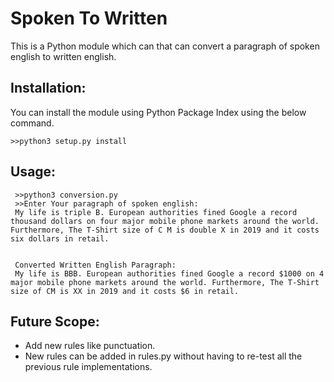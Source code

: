 # Spoken To Written

This is a Python module which can that can convert a paragraph of spoken english to written english.

## Installation:
  You can install the module using Python Package Index using the below command.
   ```
   >>python3 setup.py install
   ```

## Usage:
   ```
    >>python3 conversion.py
	>>Enter Your paragraph of spoken english:
    My life is triple B. European authorities fined Google a record thousand dollars on four major mobile phone markets around the world. Furthermore, The T-Shirt size of C M is double X in 2019 and it costs six dollars in retail.


    Converted Written English Paragraph:
    My life is BBB. European authorities fined Google a record $1000 on 4 major mobile phone markets around the world. Furthermore, The T-Shirt size of CM is XX in 2019 and it costs $6 in retail.
  ```
## Future Scope:
* Add new rules like punctuation.
* New rules can be added in rules.py without having to re-test all the previous rule implementations.